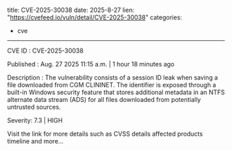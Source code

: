  
title: CVE-2025-30038
date: 2025-8-27
lien: "https://cvefeed.io/vuln/detail/CVE-2025-30038"
categories:
  - cve
---

CVE ID : CVE-2025-30038

Published :  Aug. 27
2025
11:15 a.m. | 1 hour
18 minutes ago

Description : The vulnerability consists of a session ID leak when saving a file downloaded from CGM CLININET. The identifier is exposed through a built-in Windows security feature that stores additional metadata in an NTFS alternate data stream (ADS) for all files downloaded from potentially untrusted sources.

Severity: 7.3 | HIGH

Visit the link for more details
such as CVSS details
affected products
timeline
and more...
